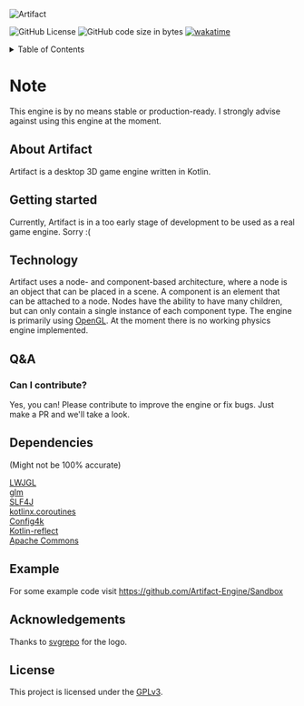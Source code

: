 ![Artifact](https://socialify.git.ci/Artifact-Engine/Artifact/image?description=1&font=Inter&language=1&name=1&pattern=Circuit%20Board&theme=Dark)

![GitHub License](https://img.shields.io/github/license/Artifact-Engine/Artifact)
![GitHub code size in bytes](https://img.shields.io/github/languages/code-size/Artifact-Engine/Artifact)
[![wakatime](https://wakatime.com/badge/user/8a1e0c8a-eea8-45b2-a408-ab9228e0ee06/project/49481bf8-200d-4d50-b8d9-09d74073950d.svg)](https://wakatime.com/badge/user/8a1e0c8a-eea8-45b2-a408-ab9228e0ee06/project/49481bf8-200d-4d50-b8d9-09d74073950d)

<details>
    <summary>Table of Contents</summary>
        <ol>
        <li>
            <a href="#about-artifact">About Artifact</a>
        </li>
        <li>
            <a href="#technology">Technology</a>
        </li>
        <li>
            <a href="#dependencies">Dependencies</a>
        </li>
        <li>
            <a href="#acknowledgements">Acknowledgements</a>
        </li>
        <li>
            <a href="#license">License</a>
        </li>
    </ol>
</details>

# Note
This engine is by no means stable or production-ready.
I strongly advise against using this engine at the moment.

## About Artifact
Artifact is a desktop 3D game engine written in Kotlin.

## Getting started
Currently, Artifact is in a too early stage of development to be used as a real game engine.
Sorry :(

## Technology

Artifact uses a node- and component-based architecture, where a node is an object that can be placed in a scene.
A component is an element that can be attached to a node.
Nodes have the ability to have many children, but can only contain a single instance of each component type.
The engine is primarily using [OpenGL](https://www.opengl.org/).
At the moment there is no working physics engine implemented.

## Q&A

### Can I contribute?
Yes, you can! Please contribute to improve the engine or fix bugs. Just make a PR and we'll take a look.

## Dependencies
(Might not be 100% accurate)
<br>

[LWJGL](https://www.lwjgl.org/)
<br>
[glm](https://github.com/kotlin-graphics/glm)
<br>
[SLF4J](https://www.slf4j.org/)
<br>
[kotlinx.coroutines](https://github.com/Kotlin/kotlinx.coroutines)
<br>
[Config4k](https://config4k.github.io/config4k/)
<br>
[Kotlin-reflect](https://kotlinlang.org/docs/reflection.html)
<br>
[Apache Commons](https://commons.apache.org/)


## Example
For some example code visit https://github.com/Artifact-Engine/Sandbox

## Acknowledgements
Thanks to [svgrepo](https://www.svgrepo.com/svg/113419/lightning) for the logo.

## License
This project is licensed under the [GPLv3](https://www.gnu.org/licenses/gpl-3.0.html).
